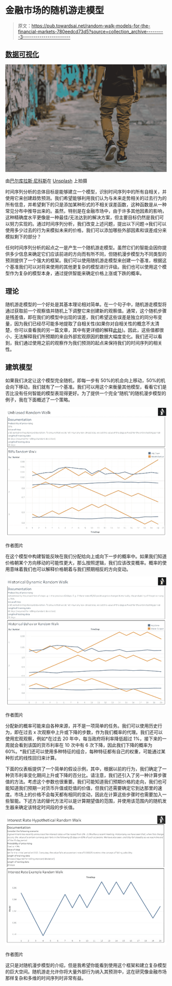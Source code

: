 # 金融市场的随机游走模型

> 原文：<https://pub.towardsai.net/random-walk-models-for-the-financial-markets-780eedcd73d5?source=collection_archive---------3----------------------->

## [数据可视化](https://towardsai.net/p/category/data-visualization)

![](img/a0cac1b21403110685fd532d94b571f8.png)

由[巴尔库拉斯·尼科斯](https://unsplash.com/@ba1kouras?utm_source=unsplash&utm_medium=referral&utm_content=creditCopyText)在 [Unsplash](https://unsplash.com/s/photos/random-walk?utm_source=unsplash&utm_medium=referral&utm_content=creditCopyText) 上拍摄

时间序列分析的总体目标是能够建立一个模型，识别时间序列中的所有自相关，并使用它来创建趋势预测。我们希望能够利用我们认为与未来走势相关的过去行为的所有信息，并希望剩下的只是添加某种形式的不相关误差函数，这种函数是从一种常见分布中推导出来的。虽然，特别是在金融市场中，由于许多其他因素的影响，这种精确度水平更像是一种最佳/无法达到的解决方案，但主要目标仍然是我们可以努力实现的。通过时间序列分析，我们改变上述问题，提出以下问题->我们可以使用多少过去的行为来模拟未来的价格，我们可以添加哪些外部因素和误差成分来模拟剩下的部分？

任何时间序列分析的起点之一是产生一个随机游走模型。虽然它们的智能会因你提供多少信息来确定它们应该前进的方向而有所不同，但随机漫步模型为不同类型的预测提供了一个强大的框架。我们可以使用随机游走模型来创建一个基准，根据这个基准我们可以对将来使用的其他更复杂的模型进行评级。我们也可以使用这个模型作为复杂的模型本身，通过提供智能来确定价格上涨或下跌的概率。

## 理论

随机游走模型的一个好处是其基本理论相对简单。在一个句子中，随机游走模型将通过获取前一个观察值并随机上下调整它来创建新的观察值。通常，这个随机步骤是残差值，即在我们的模型中出现的误差，我们希望这些误差是独立的同分布变量，因为我们已经尽可能多地提取了自相关性(如果你对自相关性的概念不太清楚，你可以查看我的另一篇文章，其中有更详细的解释[此处](/how-to-utilize-autocorrelation-for-the-financial-markets-f02edb46c39b))。因此，这些值都很小，无法解释我们所预期的来自外部宏观原因的数据大幅度变化。我们还可以看到，我们通过使用之前的观察作为我们预测的起点来保持我们的时间序列的相关性。

## 建筑模型

如果我们决定让这个模型完全随机，即每一步有 50%的机会向上移动，50%的机会向下移动，我们就有了一个基准。我们可以用这个来衡量其他模型，看看它们是否比没有任何智能的模型表现得更好。为了提供一个完全“随机”的随机漫步模型的例子，我在下面概述了一个策略。

![](img/616db047fda46c8cefc79004bd2c7fe6.png)

作者图片

在这个模型中构建智能反映在我们分配给向上或向下一步的概率中。如果我们知道价格朝某个方向移动的可能性更大，那么按照逻辑，我们应该改变概率。概率的使用意味着我们也可以解释价格朝着与我们预期相反的方向变动。

![](img/4b90cccd9a8270581a16628483999cea.png)

作者图片

分配新的概率可能来自各种来源，并不是一项简单的任务。我们可以使用历史行为，即在过去 x 次观察中上升或下降的步数，作为我们概率的代理。我们还可以使用宏观观察，例如*在过去 20 年中，每当政府将利率降低超过 1%，接下来的一周就会看到该国的货币利率在 10 次中有 6 次下降，因此我们下降的概率为 60%。*我们还可以使用多种特征的组合，每种特征都有自己的权重，可能通过某种形式的线性回归来计算。

下面的仪表板提供了一个简单的假设示例，其中，根据以前的行为，我们确定了一种货币利率变化期间上升或下降的百分比。请注意，我们还引入了另一种计算步骤值的方法。考虑这个参数也很重要。我们可能知道我们预期价格的走向，我们也可能知道我们预期一对货币升值或贬值的价值，但我们还需要确定它到达那里的速度。市场上的价格不会每天都有相同的变动，因此在计算这些步骤时也需要加入一些智能。下述方法的替代方法可以是计算期望值的范围，并使用该范围内的随机发生器来确定该特定时间段的步长值。

![](img/3951f0ca15ae9c2e13bf2d5a9907cab7.png)

作者图片

这只是对随机漫步模型的介绍，但是我希望你能看到使用这个框架和建立复杂模型的巨大空间。随机游走允许你将大量外部行为纳入其预测中，这在研究像金融市场那样复杂和多维的时间序列时非常有益。